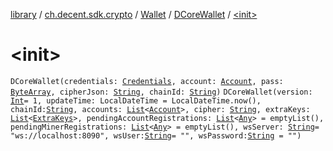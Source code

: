 [library](../../../index.md) / [ch.decent.sdk.crypto](../../index.md) / [Wallet](../index.md) / [DCoreWallet](index.md) / [&lt;init&gt;](./-init-.md)

# &lt;init&gt;

`DCoreWallet(credentials: `[`Credentials`](../../-credentials/index.md)`, account: `[`Account`](../../../ch.decent.sdk.model/-account/index.md)`, pass: `[`ByteArray`](https://kotlinlang.org/api/latest/jvm/stdlib/kotlin/-byte-array/index.html)`, cipherJson: `[`String`](https://kotlinlang.org/api/latest/jvm/stdlib/kotlin/-string/index.html)`, chainId: `[`String`](https://kotlinlang.org/api/latest/jvm/stdlib/kotlin/-string/index.html)`)`
`DCoreWallet(version: `[`Int`](https://kotlinlang.org/api/latest/jvm/stdlib/kotlin/-int/index.html)` = 1, updateTime: LocalDateTime = LocalDateTime.now(), chainId: `[`String`](https://kotlinlang.org/api/latest/jvm/stdlib/kotlin/-string/index.html)`, accounts: `[`List`](https://kotlinlang.org/api/latest/jvm/stdlib/kotlin.collections/-list/index.html)`<`[`Account`](../../../ch.decent.sdk.model/-account/index.md)`>, cipher: `[`String`](https://kotlinlang.org/api/latest/jvm/stdlib/kotlin/-string/index.html)`, extraKeys: `[`List`](https://kotlinlang.org/api/latest/jvm/stdlib/kotlin.collections/-list/index.html)`<`[`ExtraKeys`](../-extra-keys/index.md)`>, pendingAccountRegistrations: `[`List`](https://kotlinlang.org/api/latest/jvm/stdlib/kotlin.collections/-list/index.html)`<`[`Any`](https://kotlinlang.org/api/latest/jvm/stdlib/kotlin/-any/index.html)`> = emptyList(), pendingMinerRegistrations: `[`List`](https://kotlinlang.org/api/latest/jvm/stdlib/kotlin.collections/-list/index.html)`<`[`Any`](https://kotlinlang.org/api/latest/jvm/stdlib/kotlin/-any/index.html)`> = emptyList(), wsServer: `[`String`](https://kotlinlang.org/api/latest/jvm/stdlib/kotlin/-string/index.html)` = "ws://localhost:8090", wsUser: `[`String`](https://kotlinlang.org/api/latest/jvm/stdlib/kotlin/-string/index.html)` = "", wsPassword: `[`String`](https://kotlinlang.org/api/latest/jvm/stdlib/kotlin/-string/index.html)` = "")`